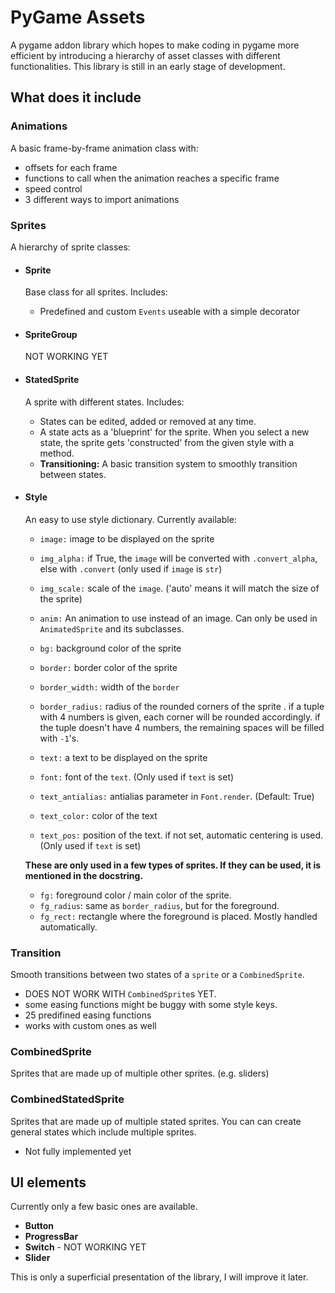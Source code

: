 # PyGame Assets

A pygame addon library which hopes to make coding in pygame more efficient by introducing a hierarchy of asset classes with different functionalities.
This library is still in an early stage of development.



## What does it include

### Animations
A basic frame-by-frame animation class with:
- offsets for each frame
- functions to call when the animation reaches a specific frame
- speed control
- 3 different ways to import animations



### Sprites
A hierarchy of sprite classes:


- #### Sprite
    Base class for all sprites. Includes:
    - Predefined and custom `Events` useable with a simple decorator


- #### SpriteGroup
    NOT WORKING YET


- #### StatedSprite
    A sprite with different states. Includes:
    - States can be edited, added or removed at any time.
    - A state acts as a 'blueprint' for the sprite. When you select a new state, the sprite gets 'constructed' from the given style with a method.
    - **Transitioning:** A basic transition system to smoothly transition between states.


- #### Style
    An easy to use style dictionary. Currently available:
    - `image:` image to be displayed on the sprite
    - `img_alpha:` if True, the `image` will be converted with `.convert_alpha`, else with `.convert` (only used if `image` is `str`)
    - `img_scale:` scale of the `image`. ('auto' means it will match the size of the sprite)

    - `anim:` An animation to use instead of an image. Can only be used in `AnimatedSprite` and its subclasses.

    - `bg:`  background color of the sprite

    - `border:` border color of the sprite
    - `border_width:` width of the `border`
    - `border_radius:` radius of the rounded corners of the sprite .
        if a tuple with 4 numbers is given, each corner will be rounded accordingly. 
        if the tuple doesn't have 4 numbers, the remaining spaces will be filled with `-1`'s.

    - `text:`  a text to be displayed on the sprite
    - `font:` font of the `text`. (Only used if `text` is set)
    - `text_antialias:` antialias parameter in `Font.render`. (Default: True)
    - `text_color:` color of the text
    - `text_pos:` position of the text. if not set, automatic centering is used. (Only used if `text` is set)


    **These are only used in a few types of sprites. If they can be used, it is mentioned in the docstring.**

    - `fg:` foreground color / main color of the sprite.
    - `fg_radius`: same as `border_radius`, but for the foreground.
    - `fg_rect:` rectangle where the foreground is placed. Mostly handled automatically.


### Transition
Smooth transitions between two states of a `sprite` or a `CombinedSprite`.
- DOES NOT WORK WITH `CombinedSprite`s YET.
- some easing functions might be buggy with some style keys.
- 25 predifined easing functions
- works with custom ones as well


### CombinedSprite
Sprites that are made up of multiple other sprites. (e.g. sliders)


### CombinedStatedSprite
Sprites that are made up of multiple stated sprites. You can can create general states which include multiple sprites.
- Not fully implemented yet



## UI elements
Currently only a few basic ones are available.

- **Button**
- **ProgressBar**
- **Switch** - NOT WORKING YET
- **Slider**




This is only a superficial presentation of the library, I will improve it later.